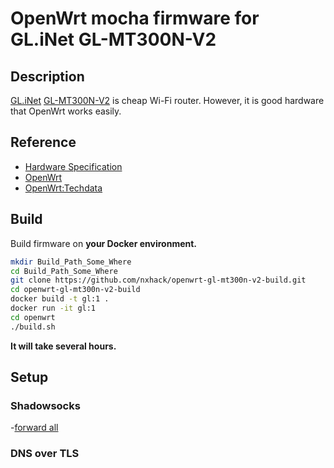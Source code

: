 # OpenWrt mocha firmware for GL.iNet GL-MT300N-V2

## Description
[GL.iNet](https://www.gl-inet.com/) [GL-MT300N-V2](https://www.gl-inet.com/products/gl-mt300n-v2/) is cheap Wi-Fi router. However, it is good hardware that OpenWrt works easily.

## Reference
- [Hardware Specification](https://docs.gl-inet.com/en/3/hardware/mt300n-v2/)
- [OpenWrt](https://openwrt.org/toh/hwdata/gl.inet/gl.inet_gl-mt300n_v2)
- [OpenWrt:Techdata](https://openwrt.org/toh/gl.inet/gl.inet_gl-mt300n_v2)

## Build
Build firmware on **your Docker environment.**

```bash
mkdir Build_Path_Some_Where
cd Build_Path_Some_Where
git clone https://github.com/nxhack/openwrt-gl-mt300n-v2-build.git
cd openwrt-gl-mt300n-v2-build
docker build -t gl:1 .
docker run -it gl:1
cd openwrt
./build.sh
```
**It will take several hours.**

## Setup
### Shadowsocks
-[forward all](https://github.com/openwrt/packages/tree/master/net/shadowsocks-libev#recipes)

### DNS over TLS

